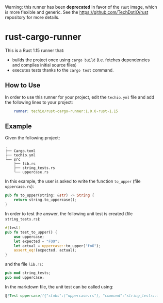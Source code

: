Warning: this runner has been **deprecated** in favor of the `rust` image, which is more flexible and generic.
See the https://github.com/TechDotIO/rust repository for more details.

# rust-cargo-runner

This is a Rust 1.15 runner that:
- builds the project once using `cargo build` (i.e. fetches dependencies and compiles initial source files)
- executes tests thanks to the `cargo test` command.

## How to Use

In order to use this runner for your project, edit the `techio.yml` file and add the following lines to your project:

```yaml
    runner: techio/rust-cargo-runner:1.0.0-rust-1.15
```

## Example

Given the following project:

```
.
├── Cargo.toml
├── techio.yml
└── src
    ├── lib.rs
    ├── string_tests.rs
    └── uppercase.rs
```

In this example, the user is asked to write the function `to_upper` (file `uppercase.rs`):

```rust
pub fn to_upper(string: &str) -> String {
    return string.to_uppercase();
}
```

In order to test the answer, the following unit test is created (file `string_tests.rs`):

```rust
#[test]
pub fn test_to_upper() {
    use uppercase;
    let expected = "FOO";
    let actual = uppercase::to_upper("foO");
    assert_eq!(expected, actual);
}
```

and the file `lib.rs`:

```rust
pub mod string_tests;
pub mod uppercase;
```

In the markdown file, the unit test can be called using:

```markdown
@[Test uppercase]({"stubs":["uppercase.rs"], "command":"string_tests::test_to_upper"})
```
